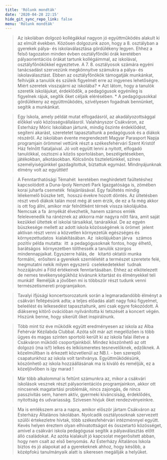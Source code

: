 ```yaml
---
title: 'Rólunk mondták'
date: '2020-04-28 22:15'
hide_git_sync_repo_link: false
menu: 'Rólunk mondták'
---
```


<div markdown="1" class="opinions centered-text">
<blockquote cite="Barta Tamás, tanácsadó pedagógus, Fejér Megyei Pedagógiai Szakszolgálat">
Az iskolában dolgozó kollégákkal nagyon jó együttműködés alakult ki az elmúlt években.
Közösen dolgozunk azon, hogy a 8. osztályban a gyerekek pálya- és iskolaválasztása gördülékeny legyen. 
Ehhez a felső tagozaton minden évben osztályfőnöki órák keretében pályaorientációs órákat tartunk kollégáimmal, az iskolával, osztályfőnökökkel egyeztetve.
A 7. 8. osztályosok számára egyéni tanácsadást szervezünk megkönnyítve számukra a pálya- és iskolaválasztást. Ebben az osztályfőnökök támogatják munkánkat, felhívják a tanulók és szüleik figyelmét erre az ingyenes lehetőségre.
Miért szeretek visszajárni az iskolába?
* Azt látom, hogy a tanulók szeretik iskolájukat, érdeklődők, a pedagógusok egyénileg is figyelnek rájuk, segítik őket céljaik elérésében.
* A pedagógusokkal gördülékeny az együttműködés, szívélyesen fogadnak bennünket, segítik a munkánkat.
</blockquote>
<blockquote cite="Magyar László a Szent Kristóf Ház Fogyatékkal Élők Nappali Intézményének intézményvezetője">
Egy Iskola, amely példát mutat elfogadásról, az akadályozottsággal élőkkel való közösségvállalásról.
Valahányszor Csákváron, az Esterházy Móric Iskolában jártunk, mindig őszinte érdeklődést, segíteni akarást, szeretetet tapasztaltunk a pedagógusok és a diákok részéről. Az iskolában évente megrendezett Magyar Parasport Napja programjain örömmel vettünk részt a székesfehérvári Szent Kristóf Ház felnőtt fiataljaival. Jó volt együtt lenni a nyitott, elfogadó tanulókkal, osztozni a közös sportolásban, beszélgetésekben, játékokban, alkotásokban. Kölcsönös tiszteletünkkel, színes személyiségünkkel gazdagítottuk, bíztattuk egymást. Mindnyájunknak élmény volt az együttlét!
</blockquote>
<blockquote cite="Klébert Antal természetvédelmi őr (DINPI), ésBerkó Gyöngyi ökoturisztikai referens (DINPI)">
    A Fenntarthatósági Témahét  keretében meghirdetett faültetéshez kapcsolódott a Duna-Ipoly Nemzeti Park Igazgatósága is, zömében korai juharfa csemeték  felajánlásával. Egy faültetés mindig lélekemelő büszke tett,  hosszú évekre hozott döntés. Az ültetésben részt vevő diákok talán most még át sem érzik, de ez a fa még akkor is ott fog állni, amikor már felnőttként térnek vissza iskolájukba. Nemcsak a fa  árnyékát élvezhetik, hanem számos emlék  felelevenedik ha ránéznek az akkorra már nagyra nőtt fára, amit saját kezükkel ültettek el iskolai társaikkal, tanáraikkal. De az egyén  büszkesége mellett az adott iskola közösségének is örömet  jelent  aktívan részt venni a közvetlen környezetük egészséges és környezettudatos  kialakításában.
Az  iskolájukban járva   számos pozitív példa mutatta:  itt  a pedagógusoknak fontos, hogy élhető, barátságos  környezetben tölthessék a tanulók szorgos mindennapjaikat. Egyszerre hálás, de   kitartó oktatói munka   formálni,  erősíteni a gyerekek szemléletét a természet szeretete felé, megmutatni nekik milyen egyszerű  cselekedetekkel  tudnak hozzájárulni a Föld értékeinek fenntartásában. Ehhez az elkötelezett de nemes tevékenységükhöz kívánunk kitartást és élményekkel teli munkát!  Reméljük a jövőben mi is többször részt tudunk venni természetismereti programjaikon.
</blockquote>
<blockquote cite="Lóky Csenge, Duo RedWhite">
Tavalyi ifjúsági koncertsorozatunk során a legmaradandóbb élményt a csákvári fellépésünk adta; a teljes előadás alatt nagy fokú figyelmet, beleélést és lelkesedést tapasztaltunk, ami csak egyre fokozódott. A diáksereg kitörő ovációban nyilvánította ki tetszését a koncert végén. Hiszünk benne, hogy sikerült őket inspirálnunk.
</blockquote>
<blockquote cite="Németh Gábor, Köfém Sport Club Utánpótlás Vezető">
Több mint tíz éve működik együtt eredményesen az iskola az Alba Fehérvár Kézilabda Clubbal. Azóta sőt már azt megelőzően is több ügyes és magas szinten sportoló került ki az iskola falai illetve a Csákváron működő csoportjainkból. Mindez köszönhető az ott dolgozó (ma is!!) lelkes és lelkiismeretes tesnevelőknek, edzőknek. A közelmúltban is érkezett közvetlenül az NB.I. - ben szereplő csapatunkhoz az iskola volt tanítványa. Együttműködésünk, köszönhető az iskola hozzáállásának ma is kiváló és reméljük, ez a közeljövőben is így marad  !
</blockquote>
<blockquote cite="Lóky Gabriella, szakképzési referens, Nemzeti Agrárgazdasági Kamara">
Már több alkalommal is feltűnt számunkra az, mikor a csákvári iskolások vesznek részt pályaorientációs programjainkon, akkor ott nincsenek magatartási problémák, nincs zajongás, de nincs passzivitás sem, hanem aktív, gyermeki kíváncsiság, érdeklődés, nyitottság és udvariasság. Szívesen hívjuk őket rendezvényeinkre.
</blockquote>
<div markdown="1" class="opinions centered-text">
<blockquote cite="Jantay Kata, pályaorientációs és szakmai referens, SZÉKESFEHÉRVÁRI SZAKKÉPZÉSI CENTRUM">
Ma is emlékszem arra a napra, amikor először jártam Csákváron az Esterházy Általános Iskolában. Nyolcadik osztályosoknak szervezett szülői értekezletre hívtak, több székesfehérvári intézménnyel együtt. Kevés helyen éreztem olyan elhivatottságot és összetartó közösséget, amivel a csákvári iskola pedagógusai segítik a pályaválasztás előtt álló családokat. Az azóta kialakult jó kapcsolat megerősített abban, hogy nem csalt az első benyomás. Az Esterházy Általános Iskola biztos és jó alapokat ad a gyerekeknek ahhoz, hogy később, a középfokú tanulmányaik alatt is sikeresen megállják a helyüket.
</blockquote>
</div>